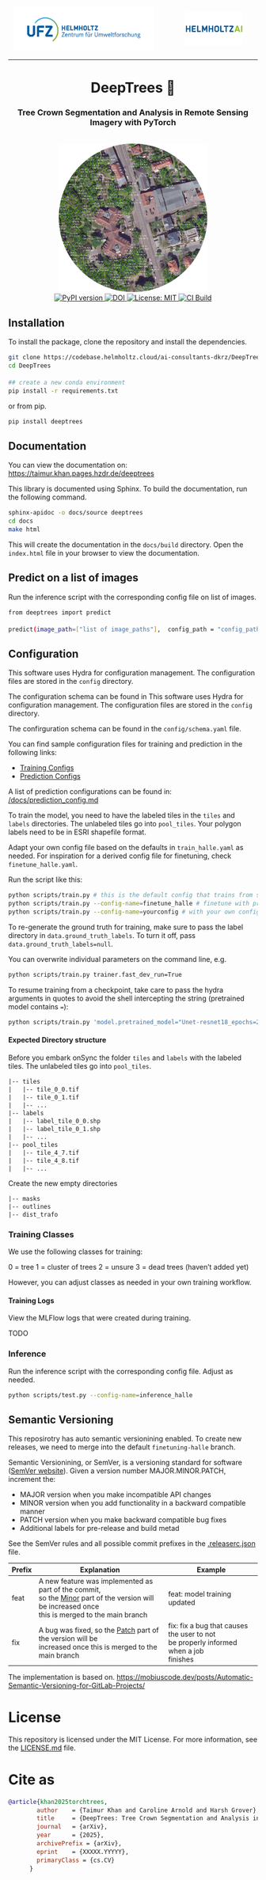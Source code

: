 <div style="display: flex; justify-content: space-between; align-items: center; width: 100%;">
  <a href="https://www.ufz.de" target="_blank">
    <img src="static/ufz.png" alt="UFZLogo" height="90px" style="margin-top: 0; margin-left: 10px" />
  </a>
  <a href="https://www.helmholtz.ai" target="_blank">
    <img src="static/hai.png" alt="HelmholtzAI" height="70px" style="margin-top: 0; margin-right: 30px" />
  </a>
</div>
<hr/>

<div align="center" style="text-align:center">
  <h1>DeepTrees 🌳</h1>
  <h3>Tree Crown Segmentation and Analysis in Remote Sensing Imagery with PyTorch</h3>  
  <br/>
  <img src="./static/header.png" alt="DeepTrees" width="300"/>
  <br/>
</div>

<div align="center">
  <a href="https://badge.fury.io/py/deeptrees">
    <img src="https://badge.fury.io/py/deeptrees.svg" alt="PyPI version">
  </a>
  <a href="https://doi.org/10.5281/zenodo.5555555">
    <img src="https://zenodo.org/badge/DOI/10.5281/zenodo.5555555.svg" alt="DOI">
  </a>
  <a href="https://opensource.org/licenses/MIT">
    <img src="https://img.shields.io/badge/License-MIT-yellow.svg" alt="License: MIT">
  </a>
  <a href="https://codebase.helmholtz.cloud/taimur.khan/DeepTrees/-/pipelines">
    <img src="https://codebase.helmholtz.cloud/taimur.khan/DeepTrees/badges/main/pipeline.svg" alt="CI Build">
  </a>
</div>

## Installation

To install the package, clone the repository and install the dependencies.

```bash
git clone https://codebase.helmholtz.cloud/ai-consultants-dkrz/DeepTrees.git
cd DeepTrees

## create a new conda environment
pip install -r requirements.txt
```

or from pip.

```bash
pip install deeptrees
```

## Documentation

You can view the documentation on: https://taimur.khan.pages.hzdr.de/deeptrees

This library is documented using Sphinx. To build the documentation, run the following command.

```bash
sphinx-apidoc -o docs/source deeptrees 
cd docs
make html
```

This will create the documentation in the `docs/build` directory. Open the `index.html` file in your browser to view the documentation.

## Predict on a list of images

Run the inference script with the corresponding config file on list of images.

```bash
from deeptrees import predict

predict(image_path=["list of image_paths"],  config_path = "config_path")
```

## Configuration

This software uses Hydra for configuration management. The configuration files are stored in the `config` directory. 

The configuration schema can be found in
This software uses Hydra for configuration management. The configuration files are stored in the `config` directory. 

The confirguration schema can be found in the `config/schema.yaml` file.

You can find sample configuration files for training and prediction in the following links:
- [Training Configs](https://taimur.khan.pages.hzdr.de/deeptrees/config/train/)
- [Prediction Configs](https://taimur.khan.pages.hzdr.de/deeptrees/config/predict/)

A list of prediction configurations can be found in: [/docs/prediction_config.md](/docs/prediction_config.md)


To train the model, you need to have the labeled tiles in the `tiles` and `labels` directories. The unlabeled tiles go into `pool_tiles`. Your polygon labels need to be in ESRI shapefile format.

Adapt your own config file based on the defaults in `train_halle.yaml` as needed. For inspiration for a derived config file for finetuning, check `finetune_halle.yaml`.

Run the script like this:

```bash
python scripts/train.py # this is the default config that trains from scratch
python scripts/train.py --config-name=finetune_halle # finetune with pretrained model
python scripts/train.py --config-name=yourconfig # with your own config
```

To re-generate the ground truth for training, make sure to pass the label directory in `data.ground_truth_labels`. To turn it off, pass `data.ground_truth_labels=null`.

You can overwrite individual parameters on the command line, e.g.

```bash
python scripts/train.py trainer.fast_dev_run=True
```

To resume training from a checkpoint, take care to pass the hydra arguments in quotes to avoid the shell intercepting the string (pretrained model contains `=`):

```bash
python scripts/train.py 'model.pretrained_model="Unet-resnet18_epochs=209_lr=0.0001_width=224_bs=32_divby=255_custom_color_augs_k=0_jitted.pt"'
```

#### Expected Directory structure

Before you embark onSync the folder `tiles` and `labels` with the labeled tiles. The unlabeled tiles go into `pool_tiles`.

```
|-- tiles
|   |-- tile_0_0.tif
|   |-- tile_0_1.tif
|   |-- ...
|-- labels
|   |-- label_tile_0_0.shp
|   |-- label_tile_0_1.shp
|   |-- ...
|-- pool_tiles
|   |-- tile_4_7.tif
|   |-- tile_4_8.tif
|   |-- ...
```

Create the new empty directories

```
|-- masks
|-- outlines
|-- dist_trafo
```

### Training Classes

We use the following classes for training:

0 = tree
1 = cluster of trees 
2 = unsure 
3 = dead trees (haven’t added yet)

However, you can adjust classes as needed in your own training workflow.



#### Training Logs

View the MLFlow logs that were created during training.

TODO

### Inference

Run the inference script with the corresponding config file. Adjust as needed.

```bash
python scripts/test.py --config-name=inference_halle
```


## Semantic Versioning
This reposirotry has auto semantic versionining enabled. To create new releases, we need to merge into the default `finetuning-halle` branch. 

Semantic Versionining, or SemVer, is a versioning standard for software ([SemVer website](https://semver.org/)). Given a version number MAJOR.MINOR.PATCH, increment the:

- MAJOR version when you make incompatible API changes
- MINOR version when you add functionality in a backward compatible manner
- PATCH version when you make backward compatible bug fixes
- Additional labels for pre-release and build metad

See the SemVer rules and all possible commit prefixes in the [.releaserc.json](.releaserc.json) file. 

| Prefix | Explanation                                                                                                                                                                                                                                     | Example                                                                                              |
| ------ | ----------------------------------------------------------------------------------------------------------------------------------------------------------------------------------------------------------------------------------------------- | ---------------------------------------------------------------------------------------------------- |
| feat   | A new feature was implemented as part of the commit, <br>so the [Minor](https://mobiuscode.dev/posts/Automatic-Semantic-Versioning-for-GitLab-Projects/#minor) part of the version will be increased once <br>this is merged to the main branch | feat: model training updated                                            |
| fix    | A bug was fixed, so the [Patch](https://mobiuscode.dev/posts/Automatic-Semantic-Versioning-for-GitLab-Projects/#patch) part of the version will be <br>increased once this is merged to the main branch                                         | fix: fix a bug that causes the user to not <br>be properly informed when a job<br>finishes |

The implementation is based on. https://mobiuscode.dev/posts/Automatic-Semantic-Versioning-for-GitLab-Projects/


# License

This repository is licensed under the MIT License. For more information, see the [LICENSE.md](LICENSE.md) file.

# Cite as

```bib
@article{khan2025torchtrees,
        author    = {Taimur Khan and Caroline Arnold and Harsh Grover},
        title     = {DeepTrees: Tree Crown Segmentation and Analysis in Remote Sensing Imagery with PyTorch},
        journal   = {arXiv},
        year      = {2025},
        archivePrefix = {arXiv},
        eprint    = {XXXXX.YYYYY},  
        primaryClass = {cs.CV}      
      }
```